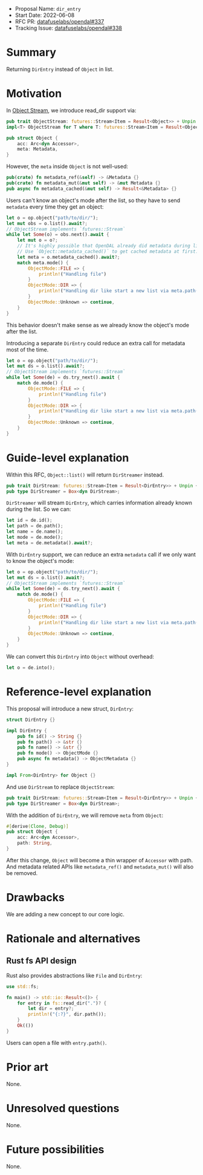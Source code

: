 - Proposal Name: `dir_entry`
- Start Date: 2022-06-08
- RFC PR: [datafuselabs/opendal#337](https://github.com/datafuselabs/opendal/pull/337)
- Tracking Issue: [datafuselabs/opendal#338](https://github.com/datafuselabs/opendal/issues/338)

# Summary

Returning `DirEntry` instead of `Object` in list.

# Motivation

In [Object Stream](./0069-object-stream.md), we introduce read_dir support via:

```rust
pub trait ObjectStream: futures::Stream<Item = Result<Object>> + Unpin + Send {}
impl<T> ObjectStream for T where T: futures::Stream<Item = Result<Object>> + Unpin + Send {}

pub struct Object {
    acc: Arc<dyn Accessor>,
    meta: Metadata,
}
```

However, the `meta` inside `Object` is not well-used:

```rust
pub(crate) fn metadata_ref(&self) -> &Metadata {}
pub(crate) fn metadata_mut(&mut self) -> &mut Metadata {}
pub async fn metadata_cached(&mut self) -> Result<&Metadata> {}
```

Users can't know an object's mode after the list, so they have to send `metadata` every time they get an object:

```rust
let o = op.object("path/to/dir/");
let mut obs = o.list().await?;
// ObjectStream implements `futures::Stream`
while let Some(o) = obs.next().await {
    let mut o = o?;
    // It's highly possible that OpenDAL already did metadata during list.
    // Use `Object::metadata_cached()` to get cached metadata at first.
    let meta = o.metadata_cached().await?;
    match meta.mode() {
        ObjectMode::FILE => {
            println!("Handling file")
        }
        ObjectMode::DIR => {
            println!("Handling dir like start a new list via meta.path()")
        }
        ObjectMode::Unknown => continue,
    }
}
```

This behavior doesn't make sense as we already know the object's mode after the list.

Introducing a separate `DirEntry` could reduce an extra call for metadata most of the time.

```rust
let o = op.object("path/to/dir/");
let mut ds = o.list().await?;
// ObjectStream implements `futures::Stream`
while let Some(de) = ds.try_next().await {
    match de.mode() {
        ObjectMode::FILE => {
            println!("Handling file")
        }
        ObjectMode::DIR => {
            println!("Handling dir like start a new list via meta.path()")
        }
        ObjectMode::Unknown => continue,
    }
}
```

# Guide-level explanation

Within this RFC, `Object::list()` will return `DirStreamer` instead.

```rust
pub trait DirStream: futures::Stream<Item = Result<DirEntry>> + Unpin + Send {}
pub type DirStreamer = Box<dyn DirStream>;
```

`DirStreamer` will stream `DirEntry`, which carries information already known during the list. So we can:

```rust
let id = de.id();
let path = de.path();
let name = de.name();
let mode = de.mode();
let meta = de.metadata().await?;
```

With `DirEntry` support, we can reduce an extra `metadata` call if we only want to know the object's mode:

```rust
let o = op.object("path/to/dir/");
let mut ds = o.list().await?;
// ObjectStream implements `futures::Stream`
while let Some(de) = ds.try_next().await {
    match de.mode() {
        ObjectMode::FILE => {
            println!("Handling file")
        }
        ObjectMode::DIR => {
            println!("Handling dir like start a new list via meta.path()")
        }
        ObjectMode::Unknown => continue,
    }
}
```

We can convert this `DirEntry` into `Object` without overhead:

```rust
let o = de.into();
```

# Reference-level explanation

This proposal will introduce a new struct, `DirEntry`:

```rust
struct DirEntry {}

impl DirEntry {
    pub fn id() -> String {}
    pub fn path() -> &str {}
    pub fn name() -> &str {}
    pub fn mode() -> ObjectMode {}
    pub async fn metadata() -> ObjectMetadata {}
}

impl From<DirEntry> for Object {}
```

And use `DirStream` to replace `ObjectStream`:

```rust
pub trait DirStream: futures::Stream<Item = Result<DirEntry>> + Unpin + Send {}
pub type DirStreamer = Box<dyn DirStream>;
```

With the addition of `DirEntry`, we will remove `meta` from `Object`:

```rust
#[derive(Clone, Debug)]
pub struct Object {
    acc: Arc<dyn Accessor>,
    path: String,
}
```

After this change, `Object` will become a thin wrapper of `Accessor` with path. And metadata related APIs like `metadata_ref()` and `metadata_mut()` will also be removed.

# Drawbacks

We are adding a new concept to our core logic.

# Rationale and alternatives

## Rust fs API design

Rust also provides abstractions like `File` and `DirEntry`:

```rust
use std::fs;

fn main() -> std::io::Result<()> {
    for entry in fs::read_dir(".")? {
        let dir = entry?;
        println!("{:?}", dir.path());
    }
    Ok(())
}
```

Users can open a file with `entry.path()`.

# Prior art

None.

# Unresolved questions

None.

# Future possibilities

None.
